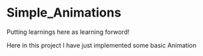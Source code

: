 # Simple_Animations

Putting learnings here as learning forword!

Here in this project I have just implemented some basic Animation 
